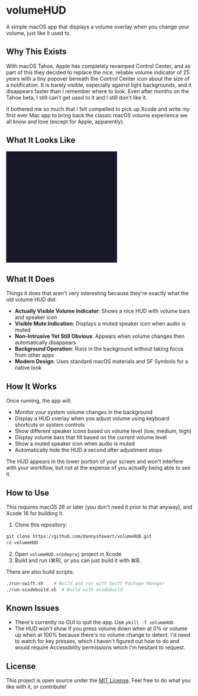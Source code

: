 # volumeHUD

A simple macOS app that displays a volume overlay when you change your volume, just like it used to.

## Why This Exists

With macOS Tahoe, Apple has completely revamped Control Center, and as part of this they decided to replace the nice, reliable volume indicator of 25 years with a tiny popover beneath the Control Center icon about the size of a notification. It is barely visible, especially against light backgrounds, and it disappears faster than I remember where to look. Even after months on the Tahoe beta, I still can't get used to it and I still don't like it.

It bothered me so much that I felt compelled to pick up Xcode and write my first ever Mac app to bring back the classic macOS volume experience we all know and love (except for Apple, apparently).

## What It Looks Like

<img src="volumeHUD.gif" alt="volumeHUD Demo" height="300"></img>

## What It Does

Things it does that aren't very interesting because they're exactly what the old volume HUD did:

- **Actually Visible Volume Indicator**: Shows a nice HUD with volume bars and speaker icon
- **Visible Mute Indication**: Displays a muted speaker icon when audio is muted
- **Non-Intrusive Yet Still Obvious**: Appears when volume changes then automatically disappears
- **Background Operation**: Runs in the background without taking focus from other apps
- **Modern Design**: Uses standard macOS materials and SF Symbols for a native look

## How It Works

Once running, the app will:

- Monitor your system volume changes in the background
- Display a HUD overlay when you adjust volume using keyboard shortcuts or system controls
- Show different speaker icons based on volume level (low, medium, high)
- Display volume bars that fill based on the current volume level
- Show a muted speaker icon when audio is muted
- Automatically hide the HUD a second after adjustment stops

The HUD appears in the lower portion of your screen and won't interfere with your workflow, but not at the expense of you actually being able to see it.

## How to Use

This requires macOS 26 or later (you don't need it prior to that anyway), and Xcode 16 for building it.

1. Clone this repository:

```bash
git clone https://github.com/dannystewart/volumeHUD.git
cd volumeHUD
```

2. Open `volumeHUD.xcodeproj` project in Xcode
3. Build and run (⌘R), or you can just build it with ⌘B.

There are also build scripts:

```bash
./run-swift.sh    # Build and run with Swift Package Manager
./run-xcodebuild.sh  # Build with xcodebuild
```

## Known Issues

- There's currently no GUI to quit the app. Use `pkill -f volumeHUD`.
- The HUD won't show if you press volume down when at 0% or volume up when at 100% because there's no volume change to detect. I'd need to watch for key presses, which I haven't figured out how to do and would require Accessibility permissions which I'm hesitant to request.

## License

This project is open source under the [MIT License](./LICENSE). Feel free to do what you like with it, or contribute!
